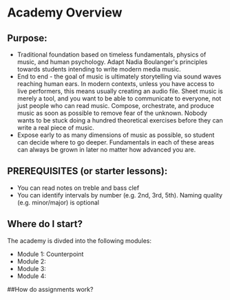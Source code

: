 # Academy Overview

## Purpose:
* Traditional foundation based on timeless fundamentals, physics of music, and human psychology. Adapt Nadia Boulanger's principles towards students intending to write modern media music.
* End to end - the goal of music is ultimately storytelling via sound waves reaching human ears. In modern contexts, unless you have access to live performers, this means usually creating an audio file. Sheet music is merely a tool, and you want to be able to communicate to everyone, not just people who can read music. Compose, orchestrate, and produce music as soon as possible to remove fear of the unknown. Nobody wants to be stuck doing a hundred theoretical exercises before they can write a real piece of music.
* Expose early to as many dimensions of music as possible, so student can decide where to go deeper. Fundamentals in each of these areas can always be grown in later no matter how advanced you are.

## PREREQUISITES (or starter lessons):
* You can read notes on treble and bass clef
* You can identify intervals by number (e.g. 2nd, 3rd, 5th). Naming quality (e.g. minor/major) is optional

## Where do I start?
The academy is divded into the following modules:
* Module 1: Counterpoint
* Module 2:
* Module 3:
* Module 4:

##How do assignments work?
